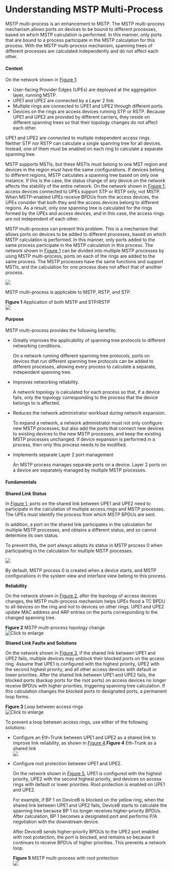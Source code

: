 Understanding MSTP Multi-Process
================================

MSTP multi-process is an enhancement to MSTP. The MSTP multi-process mechanism allows ports on devices to be bound to different processes, based on which MSTP calculation is performed. In this manner, only ports that are bound to a process participate in the MSTP calculation for this process. With the MSTP multi-process mechanism, spanning trees of different processes are calculated independently and do not affect each other.

#### Context

On the network shown in [Figure 1](#EN-US_CONCEPT_0000001345318765__fig151220144355):

* User-facing Provider Edges (UPEs) are deployed at the aggregation layer, running MSTP.
* UPE1 and UPE2 are connected by a Layer 2 link.
* Multiple rings are connected to UPE1 and UPE2 through different ports.
* Devices on the rings are access devices running STP or RSTP. Because UPE1 and UPE2 are provided by different carriers, they reside on different spanning trees so that their topology changes do not affect each other.

UPE1 and UPE2 are connected to multiple independent access rings. Neither STP nor RSTP can calculate a single spanning tree for all devices. Instead, one of them must be enabled on each ring to calculate a separate spanning tree.

MSTP supports MSTIs, but these MSTIs must belong to one MST region and devices in the region must have the same configurations. If devices belong to different regions, MSTP calculates a spanning tree based on only one instance. If this is the case, the status change of any device on the network affects the stability of the entire network. On the network shown in [Figure 1](#EN-US_CONCEPT_0000001345318765__fig151220144355), access devices connected to UPEs support STP or RSTP only, not MSTP. When MSTP-enabled UPEs receive BPDUs from the access devices, the UPEs consider that both they and the access devices belong to different regions. As a result, only one spanning tree is calculated for the rings formed by the UPEs and access devices, and in this case, the access rings are not independent of each other.

MSTP multi-process can prevent this problem. This is a mechanism that allows ports on devices to be added to different processes, based on which MSTP calculation is performed. In this manner, only ports added to the same process participate in the MSTP calculation in this process. The network shown in [Figure 1](#EN-US_CONCEPT_0000001345318765__fig151220144355) can be divided into multiple MSTP processes by using MSTP multi-process; ports on each of the rings are added to the same process. The MSTP processes have the same functions and support MSTIs, and the calculation for one process does not affect that of another process.

![](public_sys-resources/note_3.0-en-us.png) 

MSTP multi-process is applicable to MSTP, RSTP, and STP.


**Figure 1** Application of both MSTP and STP/RSTP  
![](figure/en-us_image_0000001345158177.png)

#### Purpose

MSTP multi-process provides the following benefits:

* Greatly improves the applicability of spanning tree protocols to different networking conditions.
  
  On a network running different spanning tree protocols, ports on devices that run different spanning tree protocols can be added to different processes, allowing every process to calculate a separate, independent spanning tree.
* Improves networking reliability.
  
  A network topology is calculated for each process so that, if a device fails, only the topology corresponding to the process that the device belongs to is affected.
* Reduces the network administrator workload during network expansion.
  
  To expand a network, a network administrator must not only configure new MSTP processes, but also add the ports that connect new devices to existing devices to the new MSTP processes, and keep the existing MSTP processes unchanged. If device expansion is performed in a process, then only this process needs to be modified.
* Implements separate Layer 2 port management
  
  An MSTP process manages separate ports on a device. Layer 2 ports on a device are separately managed by multiple MSTP processes.


#### Fundamentals

**Shared Link Status**

In [Figure 1](#EN-US_CONCEPT_0000001345318765__fig151220144355), ports on the shared link between UPE1 and UPE2 need to participate in the calculation of multiple access rings and MSTP processes. The UPEs must identify the process from which MSTP BPDUs are sent.

In addition, a port on the shared link participates in the calculation for multiple MSTP processes, and obtains a different status, and so cannot determine its own status.

To prevent this, the port always adopts its status in MSTP process 0 when participating in the calculation for multiple MSTP processes.

![](public_sys-resources/note_3.0-en-us.png) 

By default, MSTP process 0 is created when a device starts, and MSTP configurations in the system view and interface view belong to this process.

**Reliability**

On the network shown in [Figure 2](#EN-US_CONCEPT_0000001345318765__fig1825411534322), after the topology of access devices changes, the MSTP multi-process mechanism helps UPEs flood a TC BPDU to all devices on the ring and not to devices on other rings. UPE1 and UPE2 update MAC address and ARP entries on the ports corresponding to the changed spanning tree.

**Figure 2** MSTP multi-process topology change  
![](figure/en-us_image_0000001292078976.png "Click to enlarge")

**Shared Link Faults and Solutions**

On the network shown in [Figure 3](#EN-US_CONCEPT_0000001345318765__fig1981142310155), if the shared link between UPE1 and UPE2 fails, multiple devices may unblock their blocked ports on the access ring. Assume that UPE1 is configured with the highest priority, UPE2 with the second highest priority, and all other access devices with default or lower priorities. After the shared link between UPE1 and UPE2 fails, the blocked ports (backup ports for the root ports) on access devices no longer receive BPDUs with higher priorities, triggering spanning tree calculation. If this calculation changes the blocked ports to designated ports, a permanent loop forms.

**Figure 3** Loop between access rings  
![](figure/en-us_image_0000001292238804.png "Click to enlarge")

To prevent a loop between access rings, use either of the following solutions:

* Configure an Eth-Trunk between UPE1 and UPE2 as a shared link to improve link reliability, as shown in [Figure 4](#EN-US_CONCEPT_0000001345318765__fig88171142185818).**Figure 4** Eth-Trunk as a shared link  
  ![](figure/en-us_image_0000001345318845.png)
* Configure root protection between UPE1 and UPE2.
  
  On the network shown in [Figure 5](#EN-US_CONCEPT_0000001345318765__fig72061423191717), UPE1 is configured with the highest priority, UPE2 with the second highest priority, and devices on access rings with default or lower priorities. Root protection is enabled on UPE1 and UPE2.
  
  For example, if BP 1 on DeviceB is blocked on the yellow ring, when the shared link between UPE1 and UPE2 fails, DeviceB starts to calculate the spanning tree because BP 1 no longer receives higher-priority BPDUs. After calculation, BP 1 becomes a designated port and performs P/A negotiation with the downstream device.
  
  After DeviceB sends higher-priority BPDUs to the UPE2 port enabled with root protection, the port is blocked, and remains so because it continues to receive BPDUs of higher priorities. This prevents a network loop.
  
  **Figure 5** MSTP multi-process with root protection  
  ![](figure/en-us_image_0000001345158189.png)